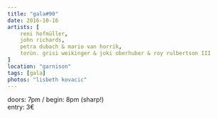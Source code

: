 ```yaml
---
title: "gala#90"
date: 2016-10-16
artists: [
    reni hofmüller,
    john richards,
    petra dubach & mario van horrik,
    torùn. grisi weikinger & joki oberhuber & roy rulbertson III
]
location: "garnison"
tags: [gala]
photos: "lisbeth kovacic"
---
```

doors: 7pm / begin: 8pm (sharp!)  
entry: 3€
